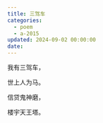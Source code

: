 ```yaml
---
title: 三驾车
categories:
  - poem
  - a-2015
updated: 2024-09-02 00:00:00
date:
---
```


我有三驾车，

世上人为马。

信贷鬼神磨，

楼宇天王塔。